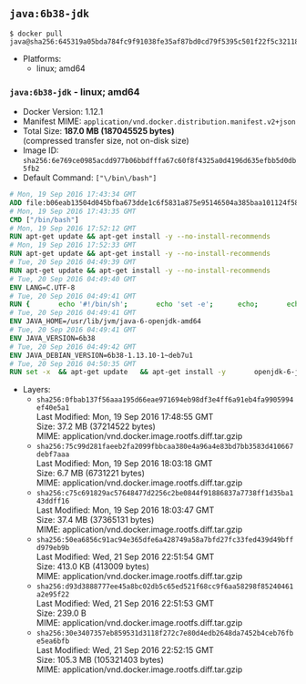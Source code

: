 ## `java:6b38-jdk`

```console
$ docker pull java@sha256:645319a05bda784fc9f91038fe35af87bd0cd79f5395c501f22f5c32118bcbeb
```

-	Platforms:
	-	linux; amd64

### `java:6b38-jdk` - linux; amd64

-	Docker Version: 1.12.1
-	Manifest MIME: `application/vnd.docker.distribution.manifest.v2+json`
-	Total Size: **187.0 MB (187045525 bytes)**  
	(compressed transfer size, not on-disk size)
-	Image ID: `sha256:6e769ce0985acdd977b06bbdfffa67c60f8f4325a0d4196d635efbb5d0db5fb2`
-	Default Command: `["\/bin\/bash"]`

```dockerfile
# Mon, 19 Sep 2016 17:43:34 GMT
ADD file:b06eab13504d045bfba673dde1c6f5831a875e95146504a385baa101124f58f5 in / 
# Mon, 19 Sep 2016 17:43:35 GMT
CMD ["/bin/bash"]
# Mon, 19 Sep 2016 17:52:12 GMT
RUN apt-get update && apt-get install -y --no-install-recommends 		ca-certificates 		curl 		wget 	&& rm -rf /var/lib/apt/lists/*
# Mon, 19 Sep 2016 17:52:33 GMT
RUN apt-get update && apt-get install -y --no-install-recommends 		bzr 		git 		mercurial 		openssh-client 		subversion 				procps 	&& rm -rf /var/lib/apt/lists/*
# Tue, 20 Sep 2016 04:49:39 GMT
RUN apt-get update && apt-get install -y --no-install-recommends 		bzip2 		unzip 		xz-utils 	&& rm -rf /var/lib/apt/lists/*
# Tue, 20 Sep 2016 04:49:40 GMT
ENV LANG=C.UTF-8
# Tue, 20 Sep 2016 04:49:41 GMT
RUN { 		echo '#!/bin/sh'; 		echo 'set -e'; 		echo; 		echo 'dirname "$(dirname "$(readlink -f "$(which javac || which java)")")"'; 	} > /usr/local/bin/docker-java-home 	&& chmod +x /usr/local/bin/docker-java-home
# Tue, 20 Sep 2016 04:49:41 GMT
ENV JAVA_HOME=/usr/lib/jvm/java-6-openjdk-amd64
# Tue, 20 Sep 2016 04:49:41 GMT
ENV JAVA_VERSION=6b38
# Tue, 20 Sep 2016 04:49:42 GMT
ENV JAVA_DEBIAN_VERSION=6b38-1.13.10-1~deb7u1
# Tue, 20 Sep 2016 04:50:35 GMT
RUN set -x 	&& apt-get update 	&& apt-get install -y 		openjdk-6-jdk="$JAVA_DEBIAN_VERSION" 	&& rm -rf /var/lib/apt/lists/* 	&& [ "$JAVA_HOME" = "$(docker-java-home)" ]
```

-	Layers:
	-	`sha256:0fbab137f56aaa195d66eae971694eb98df3e4ff6a91eb4fa9905994ef40e5a1`  
		Last Modified: Mon, 19 Sep 2016 17:48:55 GMT  
		Size: 37.2 MB (37214522 bytes)  
		MIME: application/vnd.docker.image.rootfs.diff.tar.gzip
	-	`sha256:75c99d281faeeb2fa2099fbbcaa380e4a96a4e83bd7bb3583d410667debf7aaa`  
		Last Modified: Mon, 19 Sep 2016 18:03:18 GMT  
		Size: 6.7 MB (6731221 bytes)  
		MIME: application/vnd.docker.image.rootfs.diff.tar.gzip
	-	`sha256:c75c691829ac57648477d2256c2be0844f91886837a7738ff1d35ba143ddff16`  
		Last Modified: Mon, 19 Sep 2016 18:03:47 GMT  
		Size: 37.4 MB (37365131 bytes)  
		MIME: application/vnd.docker.image.rootfs.diff.tar.gzip
	-	`sha256:50ea6856c91ac94e365dfe6a428749a58a7bfd27fc33fed439d49bffd979eb9b`  
		Last Modified: Wed, 21 Sep 2016 22:51:54 GMT  
		Size: 413.0 KB (413009 bytes)  
		MIME: application/vnd.docker.image.rootfs.diff.tar.gzip
	-	`sha256:d93d3888777ee45a8bc02db5c65ed521f68cc9f6aa58298f85240461a2e95f22`  
		Last Modified: Wed, 21 Sep 2016 22:51:53 GMT  
		Size: 239.0 B  
		MIME: application/vnd.docker.image.rootfs.diff.tar.gzip
	-	`sha256:30e3407357eb859531d3118f272c7e80d4edb2648da7452b4ceb76fbe5ea6bfb`  
		Last Modified: Wed, 21 Sep 2016 22:52:15 GMT  
		Size: 105.3 MB (105321403 bytes)  
		MIME: application/vnd.docker.image.rootfs.diff.tar.gzip
